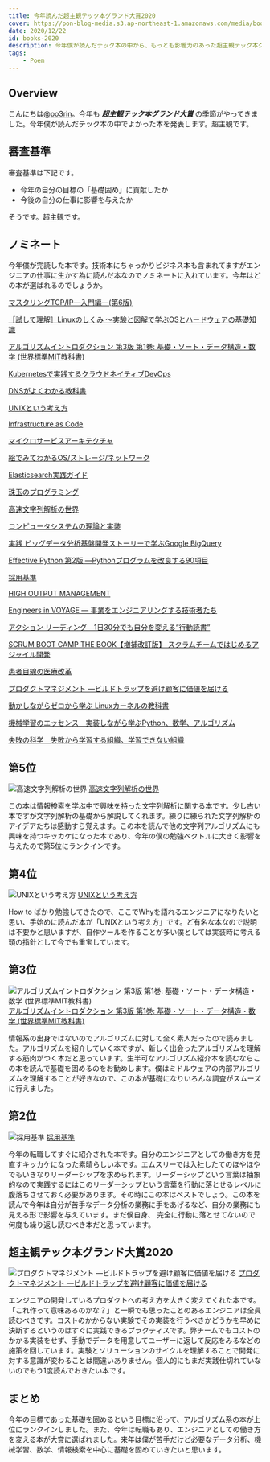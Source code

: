 ```yaml
---
title: 今年読んだ超主観テック本グランド大賞2020
cover: https://pon-blog-media.s3.ap-northeast-1.amazonaws.com/media/books-2020.jpeg
date: 2020/12/22
id: books-2020
description: 今年僕が読んだテック本の中から、もっとも影響力のあった超主観テック本グランド大賞2020を決定します。
tags:
    - Poem
---
```


## Overview

こんにちは[@po3rin](https://twitter.com/home)。今年も ***超主観テック本グランド大賞*** の季節がやってきました。今年僕が読んだテック本の中でよかった本を発表します。超主観です。

## 審査基準
審査基準は下記です。

* 今年の自分の目標の「基礎固め」に貢献したか
* 今後の自分の仕事に影響を与えたか

そうです。超主観です。

## ノミネート

今年僕が完読した本です。技術本にちゃっかりビジネス本も含まれてますがエンジニアの仕事に生かす為に読んだ本なのでノミネートに入れています。今年はどの本が選ばれるのでしょうか。

[マスタリングTCP/IP―入門編―(第6版)](https://www.amazon.co.jp/dp/4274224473/ref=cm_sw_em_r_mt_dp_1eF4FbCGVCFTK)  

[［試して理解］Linuxのしくみ ～実験と図解で学ぶOSとハードウェアの基礎知識](https://www.amazon.co.jp/dp/B079YJS1J1/ref=cm_sw_em_r_mt_dp_VfF4FbQC99TVZ)  

[アルゴリズムイントロダクション 第3版 第1巻: 基礎・ソート・データ構造・数学 (世界標準MIT教科書)](https://www.amazon.co.jp/dp/4764904063/ref=cm_sw_em_r_mt_dp_ugF4Fb0DB6X1R)  

[Kubernetesで実践するクラウドネイティブDevOps](https://www.amazon.co.jp/dp/4873119014/ref=cm_sw_em_r_mt_dp_8gF4Fb44HT084)  

[DNSがよくわかる教科書](https://www.amazon.co.jp/dp/B07KQSRZ1S/ref=cm_sw_em_r_mt_dp_whF4FbDRQ280K)  

[UNIXという考え方](https://www.amazon.co.jp/dp/4274064069/ref=cm_sw_em_r_mt_dp_XhF4Fb5AJG5JT)  

[Infrastructure as Code](https://www.amazon.co.jp/dp/4873117968/ref=cm_sw_em_r_mt_dp_qiF4FbV6CPS20)  

[マイクロサービスアーキテクチャ](https://www.amazon.co.jp/dp/4873117607/ref=cm_sw_em_r_mt_dp_RiF4FbTBMKWGQ)  

[絵でみてわかるOS/ストレージ/ネットワーク](https://www.amazon.co.jp/dp/B07VV2C2QN/ref=cm_sw_em_r_mt_dp_jjF4FbRS0ZMQ3)  

[Elasticsearch実践ガイド](https://www.amazon.co.jp/dp/B07DN87LQV/ref=cm_sw_em_r_mt_dp_HjF4FbXQ9WERC)  

[珠玉のプログラミング](https://www.amazon.co.jp/dp/4621066072/ref=cm_sw_em_r_mt_dp_ikF4Fb2FFSEFT)  

[高速文字列解析の世界](https://www.amazon.co.jp/dp/4000069748/ref=cm_sw_em_r_mt_dp_DkF4FbRKEQJM6)  

[コンピュータシステムの理論と実装](https://www.amazon.co.jp/dp/4873117127/ref=cm_sw_em_r_mt_dp_9kF4FbP90CQX8)  

[実践 ビッグデータ分析基盤開発ストーリーで学ぶGoogle BigQuery](https://www.amazon.co.jp/dp/B0824F8ZZD/ref=cm_sw_em_r_mt_dp_wlF4FbBHT2HEN)  

[Effective Python 第2版 ―Pythonプログラムを改良する90項目](https://www.amazon.co.jp/dp/4873119170/ref=cm_sw_em_r_mt_dp_YlF4FbYHSC2G9)  

[採用基準](https://www.amazon.co.jp/dp/B00B42SX70/ref=cm_sw_em_r_mt_dp_GoF4FbFBEREZ1)  

[HIGH OUTPUT MANAGEMENT](https://www.amazon.co.jp/dp/B01MU055XH/ref=cm_sw_em_r_mt_dp_9oF4FbEXXAQRD)  

[Engineers in VOYAGE ― 事業をエンジニアリングする技術者たち](https://www.amazon.co.jp/dp/B08GSQ4BL3/ref=cm_sw_em_r_mt_dp_KpF4FbZXD0R0C)  

[アクション リーディング　1日30分でも自分を変える“行動読書”](https://www.amazon.co.jp/dp/B01G6U99B8/ref=cm_sw_em_r_mt_dp_.pF4Fb02PN2ZJ)  

[SCRUM BOOT CAMP THE BOOK【増補改訂版】 スクラムチームではじめるアジャイル開発](https://www.amazon.co.jp/dp/B086GBXRN6/ref=cm_sw_em_r_mt_dp_QqF4Fb57Z1QRF)  

[患者目線の医療改革](https://www.amazon.co.jp/dp/B07Y229JV4/ref=cm_sw_em_r_mt_dp_lrF4FbC8MKZF4)  

[プロダクトマネジメント ―ビルドトラップを避け顧客に価値を届ける](https://www.amazon.co.jp/dp/4873119251/ref=cm_sw_em_r_mt_dp_XrF4FbBHDN6KD)  

[動かしながらゼロから学ぶ Linuxカーネルの教科書](https://www.amazon.co.jp/dp/B08HQKJK2S/ref=cm_sw_em_r_mt_dp_psF4FbFAG2S1E)  

[機械学習のエッセンス　実装しながら学ぶPython、数学、アルゴリズム](https://www.amazon.co.jp/dp/B07GYS3RG7/ref=cm_sw_em_r_mt_dp_2sF4FbP12MD51)  

[失敗の科学　失敗から学習する組織、学習できない組織](https://www.amazon.co.jp/dp/B01MU364ID/ref=cm_sw_em_r_mt_dp_ytF4Fb3393BMK)

## 第5位
![高速文字列解析の世界](https://pon-blog-media.s3.ap-northeast-1.amazonaws.com/media/book-kousoku.jpg)
[高速文字列解析の世界](https://www.amazon.co.jp/dp/4000069748/ref=cm_sw_em_r_mt_dp_DkF4FbRKEQJM6)

この本は情報検索を学ぶ中で興味を持った文字列解析に関する本です。少し古い本ですが文字列解析の基礎から解説してくれます。練りに練られた文字列解析のアイデアたちは感動すら覚えます。この本を読んで他の文字列アルゴリズムにも興味を持つキッカケになった本であり、今年の僕の勉強ベクトルに大きく影響を与えたので第5位にランクインです。

## 第4位

![UNIXという考え方](https://pon-blog-media.s3.ap-northeast-1.amazonaws.com/media/book-unix.jpg)
[UNIXという考え方](https://www.amazon.co.jp/dp/4274064069/ref=cm_sw_em_r_mt_dp_XhF4Fb5AJG5JT)

How to ばかり勉強してきたので、ここでWhyを語れるエンジニアになりたいと思い、手始めに読んだ本が「UNIXという考え方」です。ど有名な本なので説明は不要かと思いますが、自作ツールを作ることが多い僕としては実装時に考える頭の指針として今でも重宝しています。

## 第3位

![アルゴリズムイントロダクション 第3版 第1巻: 基礎・ソート・データ構造・数学 (世界標準MIT教科書)](https://pon-blog-media.s3.ap-northeast-1.amazonaws.com/media/book-alg.jpg)
[アルゴリズムイントロダクション 第3版 第1巻: 基礎・ソート・データ構造・数学 (世界標準MIT教科書)](https://www.amazon.co.jp/dp/4764904063/ref=cm_sw_em_r_mt_dp_ugF4Fb0DB6X1R)

情報系の出身ではないのでアルゴリズムに対して全く素人だったので読みました。アルゴリズムを紹介していく本ですが、新しく出会ったアルゴリズムを理解する筋肉がつく本だと思っています。生半可なアルゴリズム紹介本を読むならこの本を読んで基礎を固めるのをお勧めします。僕はミドルウェアの内部アルゴリズムを理解することが好きなので、この本が基礎になりいろんな調査がスムーズに行えました。

## 第2位

![採用基準](https://pon-blog-media.s3.ap-northeast-1.amazonaws.com/media/book-saiyou.jpg)
[採用基準](https://www.amazon.co.jp/dp/B00B42SX70/ref=cm_sw_em_r_mt_dp_GoF4FbFBEREZ1)

今年の転職してすぐに紹介された本です。自分のエンジニアとしての働き方を見直すキッカケになった素晴らしい本です。エムスリーでは入社したてのほやほやでもいきなりリーダーシップを求められます。リーダーシップという言葉は抽象的なので実践するにはこのリーダーシップという言葉を行動に落とせるレベルに腹落ちさせておく必要があります。その時にこの本はベストでしょう。この本を読んで今年は自分が苦手なデータ分析の業務に手をあげるなど、自分の業務にも見える形で影響を与えています。まだ僕自身、
完全に行動に落とせてないので何度も繰り返し読むべき本だと思っています。

## 超主観テック本グランド大賞2020

![プロダクトマネジメント ―ビルドトラップを避け顧客に価値を届ける](https://pon-blog-media.s3.ap-northeast-1.amazonaws.com/media/book-pdm.jpg)
[プロダクトマネジメント ―ビルドトラップを避け顧客に価値を届ける](https://www.amazon.co.jp/dp/4873119251/ref=cm_sw_em_r_mt_dp_XrF4FbBHDN6KD)

エンジニアの開発しているプロダクトへの考え方を大きく変えてくれた本です。「これ作って意味あるのかな？」と一瞬でも思ったことのあるエンジニアは全員読むべきです。コストのかからない実験でその実装を行うべきかどうかを早めに決断するというのはすぐに実践できるプラクティスです。弊チームでもコストのかかる実装をせず、手動でデータを用意してユーザーに返して反応をみるなどの施策を回しています。実験とソリューションのサイクルを理解することで開発に対する意識が変わることは間違いありません。個人的にもまだ実践仕切れていないのでもう1度読んでおきたい本です。

## まとめ

今年の目標であった基礎を固めるという目標に沿って、アルゴリズム系の本が上位にランクインしました。また、今年は転職もあり、エンジニアとしての働き方を変える本が大賞に選ばれました。来年は僕が苦手だけど必要なデータ分析、機械学習、数学、情報検索を中心に基礎を固めていきたいと思います。

